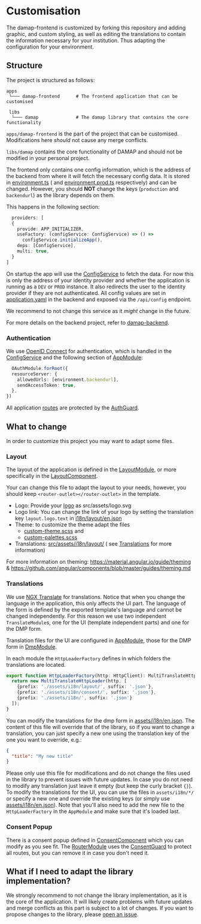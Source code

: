 # Customisation

The damap-frontend is customized by forking this repository and adding graphic,
and custom styling, as well as editing the translations to contain the
information necessary for your institution.
Thus adapting the configuration for your environment.

## Structure

The project is structured as follows:

```
apps
 └─── damap-frontend      # The frontend application that can be customised
 
 libs
  └─── damap              # The damap library that contains the core functionality
```

`apps/damap-frontend` is the part of the project that can be customised. Modifications here _should_ not cause any merge
conflicts.

`libs/damap` contains the core functionality of DAMAP and should not be modified in your personal project.

The frontend only contains one config information, which is the address of the backend from where it will fetch the
necessary config data. It is stored in [environment.ts](apps/damap-frontend/src/environments/environment.ts) (
and [environment.prod.ts](apps/damap-frontend/src/environments/environment.prod.ts) respectively)
and can be changed. However, you should **NOT** change the keys (`production` and `backendurl`) as the library depends
on them.

This happens in the following section:

```typescript
  providers: [
  {
    provide: APP_INITIALIZER,
    useFactory: (configService: ConfigService) => () =>
      configService.initializeApp(),
    deps: [ConfigService],
    multi: true,
  }
]
```

On startup the app will use the [ConfigService](libs/damap/src/lib/services/config.service.ts) to fetch the data.
For now this is only the address of your identity provider and whether the application is running as a `DEV` or `PROD`
instance. It also redirects the user to the identity provider if they are not authenticated.
All config values are set
in [application.yaml](https://github.com/tuwien-csd/damap-backend/blob/next/src/main/resources/application.yaml) in the
backend and exposed via the `/api/config` endpoint.

We recommend to not change this service as it _might_ change in the future.

For more details on the backend project, refer to [damap-backend](https://github.com/tuwien-csd/damap-backend).

### Authentication

We use [OpenID Connect](https://openid.net/connect/) for authentication, which is handled in
the [ConfigService](apps/damap-frontend/src/app/services/config.service.ts) and the following section
of [AppModule](apps/damap-frontend/src/app/app.module.ts):

```typescript
  OAuthModule.forRoot({
  resourceServer: {
    allowedUrls: [environment.backendurl],
    sendAccessToken: true,
  },
})
```

All application [routes](apps/damap-frontend/src/app/app.routes.ts) are protected by
the [AuthGuard](libs/damap/src/lib/guards/auth.guard.ts).

## What to change

In order to customize this project you may want to adapt some files.

### Layout

The layout of the application is defined in the [LayoutModule](libs/layout/src/lib/layout.module.ts), or more
specifically in the [LayoutComponent](libs/layout/src/lib/layout/layout.component.ts).

Your can change this file to adapt the layout to your needs, however, you should keep `<router-outlet></router-outlet>`
in the template.

* Logo: Provide your [logo](src/assets/logo.svg) as src/assets/logo.svg
* Logo link: You can change the link of your logo by setting the translation key `layout.logo.text`
  in [i18n/layout/en.json](apps/damap-frontend/src/assets/i18n/layout/en.json)
* Theme: to customize the theme adapt the files
  * [custom-theme.scss](apps/damap-frontend/src/themes/custom-theme.scss) and
  * [custom-palettes.scss](apps/damap-frontend/src/themes/custom-palettes.scss)
* Translations: [src/assets/i18n/layout/](apps/damap-frontend/src/assets/layout/en.json) (
  see [Translations](#translations) for
  more information)

For more information on theming:
https://material.angular.io/guide/theming & https://github.com/angular/components/blob/master/guides/theming.md

### Translations

We use [NGX Translate](https://github.com/ngx-translate/core) for translations.
Notice that when you change the language in the application, this only affects the UI part.
The language of the form is defined by the exported template's language and cannot be changed independently.
For this reason we use two independent `TranslateModule`s, one for the UI (template independent parts) and one for the
DMP form.

Translation files for the UI are configured in [AppModule](apps/damap-frontend/src/app/app.module.ts), those for the DMP
form in [DmpModule](libs/damap/src/lib/components/dmp/dmp.module.ts).

In each module the `HttpLoaderFactory` defines in which folders the translations are located.

```typescript
export function HttpLoaderFactory(http: HttpClient): MultiTranslateHttpLoader {
  return new MultiTranslateHttpLoader(http, [
    {prefix: './assets/i18n/layout/', suffix: '.json'},
    {prefix: './assets/i18n/consent/', suffix: '.json'},
    {prefix: './assets/i18n/', suffix: '.json'}
  ]);
}
```

You can modify the translations for the dmp form in [assets/i18n/en.json](apps/damap-frontend/src/assets/i18n/en.json).
The content of this file will override that of the library, so if you want to change a translation, you can just specify
a new one using the translation key of the one you want to override, e.g.:

```json
{
  "title": "My new title"
}
```

Please only use this file for modifications and do
not change the files used in the library to prevent issues with future updates. In case you do not need to modify any
translation just leave it empty (but keep the curly bracket `{}`).
To modify the translations for the UI, you can use the files in `assets/i18n/*/` or specify a new one and override the
existing keys (or simply use [assets/i18n/en.json](apps/damap-frontend/src/assets/i18n/en.json)).
Note that you'll also need to add the new file to the `HttpLoaderFactory` in the `AppModule` and make sure that it's
loaded last.

### Consent Popup

There is a consent popup defined
in [ConsentComponent](apps/damap-frontend/src/app/components/consent/consent.component.ts)
which you can modify as you see fit.
The [RouterModule](apps/damap-frontend/src/app/app.routes.ts) uses
the [ConsentGuard](apps/damap-frontend/src/app/guard/consent.guard.ts) to protect all routes, but you can
remove it in case you don't need it.

## What if I need to adapt the library implementation?

We strongly recommend to not change the library implementation, as it is the core of the application.
It will likely create problems with future updates and merge conflicts as this part is subject to a lot of changes.
If you want to propose changes to the library,
please [open an issue](https://github.com/tuwien-csd/damap-frontend/issues/new/choose).
